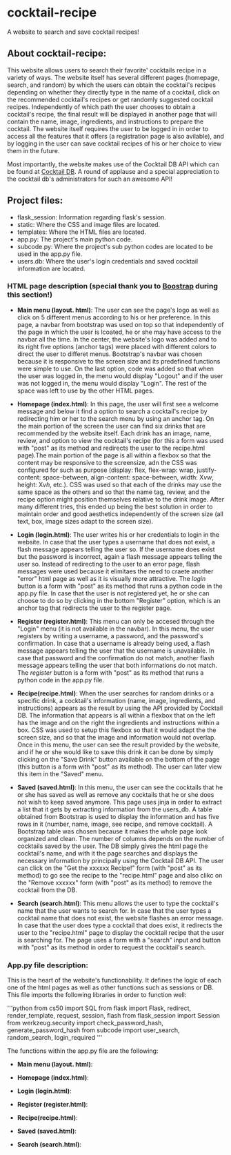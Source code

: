 # cocktail-recipe

A website to search and save cocktail recipes!

## About cocktail-recipe:

This website allows users to search their favorite' cocktails recipe in a variety of ways. The website itself has several different pages (homepage, search, and random) by which the users can obtain the cocktail's recipes depending on whether they directly type in the name of a cocktail, click on the recommended cocktail's recipes or get randomly suggested cocktail recipes. Independently of which path the user chooses to obtain a cocktail's recipe, the final result will be displayed in another page that will contain the name, image, ingredients, and instructions to prepare the cocktail. The website itself requires the user to be logged in in order to access all the features that it offers (a registration page is also avilable), and by logging in the user can save cocktail recipes of his or her choice to view them in the future. 

Most importantly, the website makes use of the Cocktail DB API which can be found at [Cocktail DB](https://www.thecocktaildb.com/api.php). A round of applause and a special appreciation to the cocktail db's administrators for such an awesome API!

## Project files:

- flask_session: Information regarding flask's session.
- static: Where the CSS and image files are located.
- templates: Where the HTML files are located.
- app.py: The project's main python code.
- subcode.py: Where the project's sub python codes are located to be used in the app.py file.
- users.db: Where the user's login credentials and saved cocktail information are located.

### HTML page description (special thank you to [Boostrap](https://getbootstrap.com) during this section!)

- **Main menu (layout. html)**: The user can see the page's logo as well as click on 5 different menus according to his or her preference. In this page, a navbar from bootstrap was used on top so that independently of the page in which the user is lcoated, he or she may have access to the navbar all the time. In the center, the website's logo was added and to its right five options (anchor tags) were placed with different colors to direct the user to differet menus. Bootstrap's navbar was chosen because it is responsive to the screen size and its predefined functions were simple to use. On the last option, code was added so that when the user was logged in, the menu would display "Logout" and if the user was not logged in, the menu would display "Login". The rest of the space was left to use by the other HTML pages.

- **Homepage (index.html)**: In this page, the user will first see a welcome message and below it find a option to search a cocktail's recipe by redirecting him or her to the search menu by using an anchor tag. On the main portion of the screen the user can find six drinks that are recommended by the website itself. Each drink has an image, name, review, and option to view the cocktail's recipe (for this a form was used with "post" as its method and redirects the user to the recipe.html page).The main portion of the page is all within a flexbox so that the content may be responsive to the screensize, adn the CSS was configured for such as purpose (display: flex, flex-wrap: wrap, justify-content: space-between, align-content: space-between, width: X*vw*, height: X*vh*, etc.). CSS was used so that each of the drinks may use the same space as the others and so that the name tag, review, and the recipe option might position themselves relative to the drink image. After many different tries, this ended up being the best solution in order to maintain order and good aesthetics independently of the screen size (all text, box, image sizes adapt to the screen size).

- **Login (login.html)**: The user writes his or her credentials to login in the website. In case that the user types a username that does not exist, a flash message appears telling the user so. If the username does exist but the password is incorrect, again a flash message appears telling the user so. Instead of redirecting to the user to an error page, flash messages were used because it elimitaes the need to craete another "error" html page as well as it is visually more attractive. The *login* button is a form with "post" as its method that runs a python code in the app.py file. In case that the user is not registered yet, he or she can choose to do so by clicking in the bottom "Register" option, which is an anchor tag that redirects the user to the register page.

- **Register (register.html)**: This menu can only be accesed through the "Login" menu (it is not available in the navbar). In this menu, the user registers by writing a username, a password, and the password's confirmation. In case that a username is already being used, a flash message appears telling the user that the username is unavailable. In case that password and the confirmation do not match, another flash message appears telling the user that both informations do not match. The *register* button is a form with "post" as its method that runs a python code in the app.py file.

- **Recipe(recipe.html)**: When the user searches for random drinks or a specific drink, a cocktail's information (name, image, ingredients, and instructions) appears as the result by using the API provided by Cocktail DB. The information that appears is all within a flexbox that on the left has the image and on the right the ingredients and instructions within a box. CSS was used to setup this flexbox so that it would adapt the the screen size, and so that the image and information would not overlap. Once in this menu, the user can see the result provided by the website, and if he or she would like to save this drink it can be done by simply clicking on the "Save Drink" button available on the bottom of the page (this button is a form with "post" as its method). The user can later view this item in the "Saved" menu. 

- **Saved (saved.html)**: In this menu, the user can see the cocktails that he or she has saved as well as remove any cocktails that he or she does not wish to keep saved anymore. This page uses jinja in order to extract a list that it gets by extracting information from the users_db. A table obtained from Bootstrap is used to display the information and has five rows in it (number, name, image, see recipe, and remove cocktail). A Bootstrap table was chosen because it makes the whole page look organized and clean. The number of columns depends on the number of cocktails saved by the user. The DB simply gives the html page the cocktail's name, and with it the page searches and displays the necessary information by principally using the Cocktail DB API. The user can click on the "Get the xxxxxx Recipe!" form (with "post" as its method) to go see the recipe to the "recipe.html" page and also clikc on the "Remove xxxxxx" form (with "post" as its method) to remove the cocktail from the DB.

- **Search (search.html)**: This menu allows the user to type the cocktail's name that the user wants to search for. In case that the user types a cocktail name that does not exist, the website flashes an error message. In case that the user does type a cocktail that does exist, it redirects the user to the "recipe.html" page to display the cocktail recipe that the user is searching for. The page uses a form with a "search" input and button with "post" as its method in order to request the cocktail's search.

### App.py file description:

This is the heart of the website's functionability. It defines the logic of each one of the html pages as well as other functions such as sessions or DB. This file imports the following libraries in order to function well:

'''python
from cs50 import SQL
from flask import Flask, redirect, render_template, request, session, flash
from flask_session import Session
from werkzeug.security import check_password_hash, generate_password_hash
from subcode import user_search, random_search, login_required
'''

The functions within the app.py file are the following:

- **Main menu (layout. html)**: 

- **Homepage (index.html)**: 

- **Login (login.html)**: 

- **Register (register.html)**: 

- **Recipe(recipe.html)**: 

- **Saved (saved.html)**: 

- **Search (search.html)**: 



